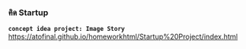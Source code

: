 ### คิด Startup
**`concept idea project: Image Story`**
<https://atofinal.github.io/homeworkhtml/Startup%20Project/index.html>